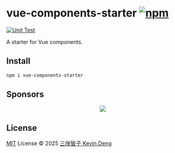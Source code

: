 # vue-components-starter [![npm](https://img.shields.io/npm/v/vue-components-starter.svg)](https://npmjs.com/package/vue-components-starter)

[![Unit Test](https://github.com/sxzz/vue-components-starter/actions/workflows/unit-test.yml/badge.svg)](https://github.com/sxzz/vue-components-starter/actions/workflows/unit-test.yml)

A starter for Vue components.

## Install

```bash
npm i vue-components-starter
```

## Sponsors

<p align="center">
  <a href="https://cdn.jsdelivr.net/gh/sxzz/sponsors/sponsors.svg">
    <img src='https://cdn.jsdelivr.net/gh/sxzz/sponsors/sponsors.svg'/>
  </a>
</p>

## License

[MIT](./LICENSE) License © 2025 [三咲智子 Kevin Deng](https://github.com/sxzz)
